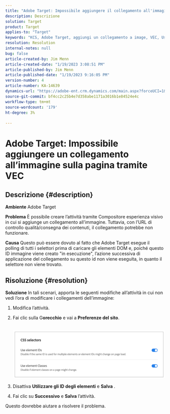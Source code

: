 ```yaml
---
title: "Adobe Target: Impossibile aggiungere il collegamento all'immagine sulla pagina tramite VEC"
description: Descrizione
solution: Target
product: Target
applies-to: "Target"
keywords: "KCS, Adobe Target, aggiungi un collegamento a image, VEC, Use Element IDs"
resolution: Resolution
internal-notes: null
bug: false
article-created-by: Jim Menn
article-created-date: "1/19/2023 3:08:51 PM"
article-published-by: Jim Menn
article-published-date: "1/19/2023 9:16:05 PM"
version-number: 4
article-number: KA-14639
dynamics-url: "https://adobe-ent.crm.dynamics.com/main.aspx?forceUCI=1&pagetype=entityrecord&etn=knowledgearticle&id=7834022c-0b98-ed11-aad1-6045bd0065f9"
source-git-commit: bf4cc2c25b4e7d358abe1171a3016b1e84524e4c
workflow-type: tm+mt
source-wordcount: '179'
ht-degree: 3%

---
```


# Adobe Target: Impossibile aggiungere un collegamento all’immagine sulla pagina tramite VEC

## Descrizione {#description}


<b>Ambiente</b>
Adobe Target

<b>Problema</b>
È possibile creare l’attività tramite Compositore esperienza visivo in cui si aggiunge un collegamento all’immagine.
Tuttavia, con l’URL di controllo qualità/consegna dei contenuti, il collegamento potrebbe non funzionare.

<b>Causa</b>
Questo può essere dovuto al fatto che Adobe Target esegue il polling di tutti i selettori prima di caricare gli elementi DOM e, poiché questo ID immagine viene creato &quot;in esecuzione&quot;, l’azione successiva di applicazione del collegamento su questo id non viene eseguita, in quanto il selettore non viene trovato.


## Risoluzione {#resolution}


<b>Soluzione</b>
In tali scenari, apporta le seguenti modifiche all’attività in cui non vedi l’ora di modificare i collegamenti dell’immagine:

1. Modifica l’attività.
2. Fai clic sulla G<b>orecchio</b> e vai a <b>Preferenze del sito</b>.

       ![](assets/0154a0e2-0b98-ed11-aad1-6045bd0065f9.png)






































3. Disattiva <b>Utilizzare gli ID degli elementi</b> e <b>Salva</b> .
4. Fai clic su <b>Successivo</b> e <b>Salva</b> l’attività.


Questo dovrebbe aiutare a risolvere il problema.
